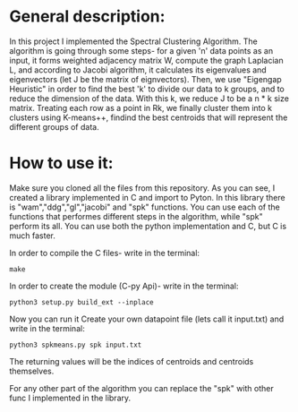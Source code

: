 # General description:
In this project I implemented the Spectral Clustering Algorithm.
The algorithm is going through some steps- for a given 'n' data points as an input,
it forms weighted adjacency matrix W, compute the graph Laplacian L, 
and according to Jacobi algorithm, it calculates its eigenvalues and eigenvectors (let J be the matrix of eignvectors).
Then, we use "Eigengap Heuristic" in order to find the best 'k' to divide our data to k groups, and to reduce the dimension of the data.
With this k, we reduce J to be a n * k size matrix. Treating each row as a point in Rk, we finally cluster them into k clusters using K-means++, 
findind the best centroids that will represent the different groups of data.

# How to use it:
Make sure you cloned all the files from this repository.
As you can see, I created a library implemented in C and import to Pyton.
In this library there is "wam","ddg","gl","jacobi" and "spk" functions. 
You can use each of the functions that performes different steps in the algorithm, while "spk" perform its all.
You can use both the python implementation and C, but C is much faster.

In order to compile the C files- write in the terminal:
```shell
make
```

In order to create the module (C-py Api)- write in the terminal:
```shell
python3 setup.py build_ext --inplace
```

Now you can run it
Create your own datapoint file (lets call it input.txt) and write in the terminal:
```shell
python3 spkmeans.py spk input.txt
```

The returning values will be the indices of centroids and centroids themselves.

For any other part of the algorithm you can replace the "spk" with other func I implemented in the library.
